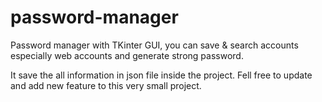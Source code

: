 # password-manager
Password manager with TKinter GUI, you can save &amp; search accounts especially web accounts and generate strong password.

It save the all information in json file inside the project.
Fell free to update and add new feature to this very small project.
